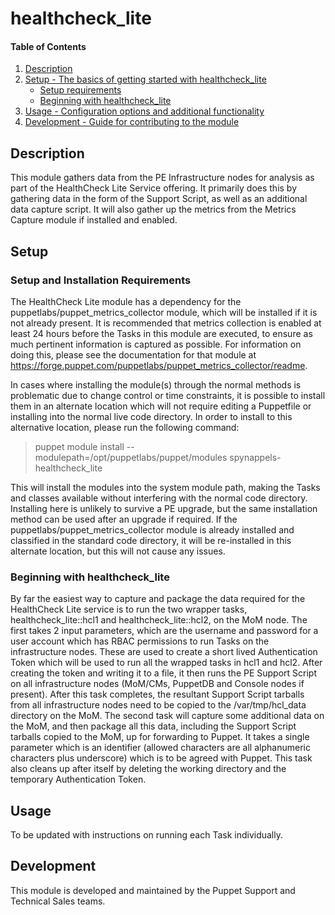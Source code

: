 
# healthcheck_lite

#### Table of Contents

1. [Description](#description)
2. [Setup - The basics of getting started with healthcheck_lite](#setup)
    * [Setup requirements](#setup-requirements)
    * [Beginning with healthcheck_lite](#beginning-with-healthcheck_lite)
3. [Usage - Configuration options and additional functionality](#usage)
4. [Development - Guide for contributing to the module](#development)

## Description

This module gathers data from the PE Infrastructure nodes for analysis as part of the HealthCheck Lite Service offering.
It primarily does this by gathering data in the form of the Support Script, as well as an additional data capture script.
It will also gather up the metrics from the Metrics Capture module if installed and enabled.


## Setup


### Setup and Installation Requirements

The HealthCheck Lite module has a dependency for the puppetlabs/puppet_metrics_collector module, which will be installed if it is not already present. It is recommended that metrics collection is enabled at least 24 hours before the Tasks in this module are executed, to ensure as much pertinent information is captured as possible. For information on doing this, please see the documentation for that module at https://forge.puppet.com/puppetlabs/puppet_metrics_collector/readme.

In cases where installing the module(s) through the normal methods is problematic due to change control or time constraints, it is possible to install them in an alternate location which will not require editing a Puppetfile or installing into the normal live code directory. In order to install to this alternative location, please run the following command:
> puppet module install --modulepath=/opt/puppetlabs/puppet/modules spynappels-healthcheck_lite

This will install the modules into the system module path, making the Tasks and classes available without interfering with the normal code directory. Installing here is unlikely to survive a PE upgrade, but the same installation method can be used after an upgrade if required. If the puppetlabs/puppet_metrics_collector module is already installed and classified in the standard code directory, it will be re-installed in this alternate location, but this will not cause any issues.

### Beginning with healthcheck_lite

By far the easiest way to capture and package the data required for the HealthCheck Lite service is to run the two wrapper tasks, healthcheck_lite::hcl1 and healthcheck_lite::hcl2, on the MoM node.
The first takes 2 input parameters, which are the username and password for a user account which has RBAC permissions to run Tasks on the infrastructure nodes. These are used to create a short lived Authentication Token which will be used to run all the wrapped tasks in hcl1 and hcl2. After creating the token and writing it to a file, it then runs the PE Support Script on all infrastructure nodes (MoM/CMs, PuppetDB and Console nodes if present). After this task completes, the resultant Support Script tarballs from all infrastructure nodes need to be copied to the /var/tmp/hcl_data directory on the MoM.
The second task will capture some additional data on the MoM, and then package all this data, including the Support Script tarballs copied to the MoM, up for forwarding to Puppet. It takes a single parameter which is an identifier (allowed characters are all alphanumeric characters plus underscore) which is to be agreed with Puppet.  This task also cleans up after itself by deleting the working directory and the temporary Authentication Token.

## Usage

To be updated with instructions on running each Task individually.

## Development

This module is developed and maintained by the Puppet Support and Technical Sales teams.
